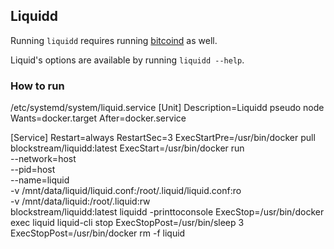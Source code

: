 ## Liquidd
Running `liquidd` requires running [bitcoind](../bitcoind) as well.

Liquid's options are available by running `liquidd --help`.

### How to run
/etc/systemd/system/liquid.service
[Unit]
Description=Liquidd pseudo node
Wants=docker.target
After=docker.service

[Service]
Restart=always
RestartSec=3
ExecStartPre=/usr/bin/docker pull blockstream/liquidd:latest
ExecStart=/usr/bin/docker run \
    --network=host \
    --pid=host \
    --name=liquid \
    -v /mnt/data/liquid/liquid.conf:/root/.liquid/liquid.conf:ro \
    -v /mnt/data/liquid:/root/.liquid:rw \
    blockstream/liquidd:latest liquidd -printtoconsole
ExecStop=/usr/bin/docker exec liquid liquid-cli stop
ExecStopPost=/usr/bin/sleep 3
ExecStopPost=/usr/bin/docker rm -f liquid
